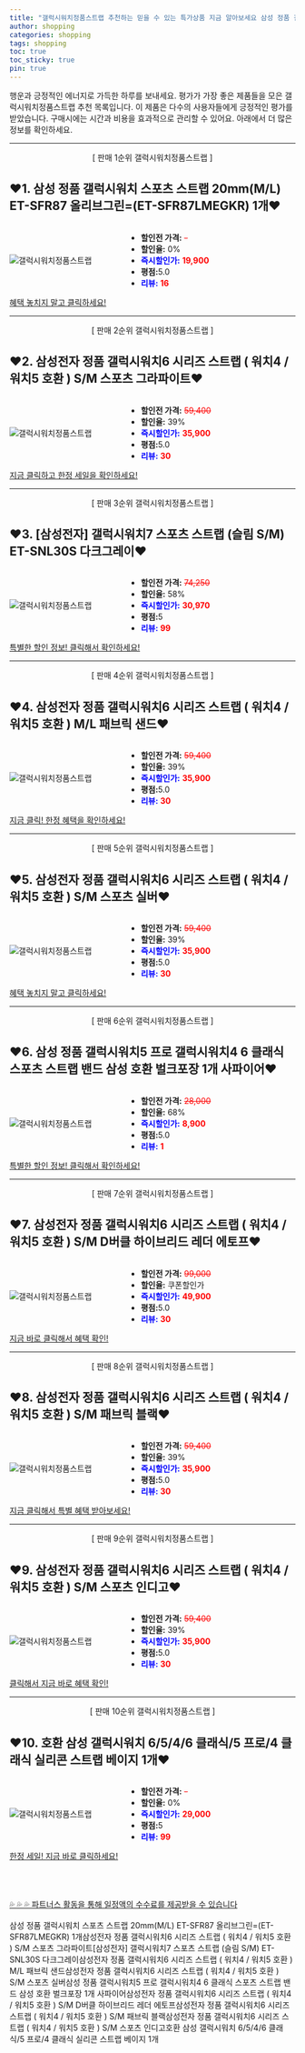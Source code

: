 ```yaml
---
title: "갤럭시워치정품스트랩 추천하는 믿을 수 있는 특가상품 지금 알아보세요 삼성 정품 갤럭시워치 스포츠 스트랩"
author: shopping
categories: shopping
tags: shopping
toc: true
toc_sticky: true
pin: true
---
```

행운과 긍정적인 에너지로 가득한 하루를 보내세요. 평가가 가장 좋은 제품들을 모은 갤럭시워치정품스트랩 추천 목록입니다. 이 제품은 다수의 사용자들에게 긍정적인 평가를 받았습니다. 구매시에는 시간과 비용을 효과적으로 관리할 수 있어요. 아래에서 더 많은 정보를 확인하세요.

---
<p class="toplist" style="margin: 0 auto; display: block; width: fit-content;">[ 판매 1순위 갤럭시워치정품스트랩 ]</p>

<h2><strong>❤️1. 삼성 정품 갤럭시워치 스포츠 스트랩 20mm(M/L) ET-SFR87 올리브그린=(ET-SFR87LMEGKR) 1개❤️</strong></h2>

<div style="display: flex; align-items: center;">
    <div style="flex: 0.4;">
        <img src="https://thumbnail10.coupangcdn.com/thumbnails/remote/230x230ex/image/vendor_inventory/0f8f/4fd58810bf9763829cade89819329babea43654056a78752692dfd36aea9.jpg" alt="갤럭시워치정품스트랩" style="max-width: 100%;">
    </div>
    <div style="flex: 0.6; margin-left: 10px;">
        <ul>
            <li><strong>할인전 가격:</strong> <del style="color: red;">-</del></li>
            <li><strong>할인율:</strong> 0%</li>
            <li><span style='color:blue'><strong>즉시할인가:</strong></span> <span style='color:red'><strong>19,900</strong></span></li>
            <li><strong>평점:</strong>5.0</li>
            <li><span style='color:blue'><strong>리뷰:</strong></span> <span style='color:red'><strong>16</strong></span></li>
        </ul>
    </div>
</div>
<div class="center">
    <a href="https://William4Davisa.github.io?lptag=AF9450613&subid=githubio&pageKey=7404786564&traceid=V0-153&itemId=19173368737&vendorItemId=86291485985" class="myButton">
        혜택 놓치지 말고 클릭하세요!
    </a>
</div>


---
<p class="toplist" style="margin: 0 auto; display: block; width: fit-content;">[ 판매 2순위 갤럭시워치정품스트랩 ]</p>

<h2><strong>❤️2. 삼성전자 정품 갤럭시워치6 시리즈 스트랩 ( 워치4 / 워치5 호환 ) S/M 스포츠 그라파이트❤️</strong></h2>

<div style="display: flex; align-items: center;">
    <div style="flex: 0.4;">
        <img src="https://thumbnail7.coupangcdn.com/thumbnails/remote/230x230ex/image/vendor_inventory/f64c/e4c77af6993570bee300c7b3bc3983dad24d991ab88dcdc9dfd2df42e98b.jpg" alt="갤럭시워치정품스트랩" style="max-width: 100%;">
    </div>
    <div style="flex: 0.6; margin-left: 10px;">
        <ul>
            <li><strong>할인전 가격:</strong> <del style="color: red;">59,400</del></li>
            <li><strong>할인율:</strong> 39%</li>
            <li><span style='color:blue'><strong>즉시할인가:</strong></span> <span style='color:red'><strong>35,900</strong></span></li>
            <li><strong>평점:</strong>5.0</li>
            <li><span style='color:blue'><strong>리뷰:</strong></span> <span style='color:red'><strong>30</strong></span></li>
        </ul>
    </div>
</div>
<div class="center">
    <a href="https://William4Davisa.github.io?lptag=AF9450613&subid=githubio&pageKey=8123342733&traceid=V0-153&itemId=23051893115&vendorItemId=90085558807" class="myButton">
        지금 클릭하고 한정 세일을 확인하세요!
    </a>
</div>


---
<p class="toplist" style="margin: 0 auto; display: block; width: fit-content;">[ 판매 3순위 갤럭시워치정품스트랩 ]</p>

<h2><strong>❤️3. [삼성전자] 갤럭시워치7 스포츠 스트랩 (슬림 S/M) ET-SNL30S 다크그레이❤️</strong></h2>

<div style="display: flex; align-items: center;">
    <div style="flex: 0.4;">
        <img src="https://thumbnail10.coupangcdn.com/thumbnails/remote/230x230ex/image/vendor_inventory/5da1/cb3f9fb543ad72b780c561fe89f600b868ca6731a8a86c2d03cb2dc6653e.jpg" alt="갤럭시워치정품스트랩" style="max-width: 100%;">
    </div>
    <div style="flex: 0.6; margin-left: 10px;">
        <ul>
            <li><strong>할인전 가격:</strong> <del style="color: red;">74,250</del></li>
            <li><strong>할인율:</strong> 58%</li>
            <li><span style='color:blue'><strong>즉시할인가:</strong></span> <span style='color:red'><strong>30,970</strong></span></li>
            <li><strong>평점:</strong>5</li>
            <li><span style='color:blue'><strong>리뷰:</strong></span> <span style='color:red'><strong>99</strong></span></li>
        </ul>
    </div>
</div>
<div class="center">
    <a href="https://William4Davisa.github.io?lptag=AF9450613&subid=githubio&pageKey=8222504576&traceid=V0-153&itemId=23638551060&vendorItemId=90663992240" class="myButton">
        특별한 할인 정보! 클릭해서 확인하세요!
    </a>
</div>


---
<p class="toplist" style="margin: 0 auto; display: block; width: fit-content;">[ 판매 4순위 갤럭시워치정품스트랩 ]</p>

<h2><strong>❤️4. 삼성전자 정품 갤럭시워치6 시리즈 스트랩 ( 워치4 / 워치5 호환 ) M/L 패브릭 샌드❤️</strong></h2>

<div style="display: flex; align-items: center;">
    <div style="flex: 0.4;">
        <img src="https://thumbnail9.coupangcdn.com/thumbnails/remote/230x230ex/image/vendor_inventory/d87e/1cb7681f372bec10658c89387834ecc33106303968963f0c1bf0d2d77532.jpg" alt="갤럭시워치정품스트랩" style="max-width: 100%;">
    </div>
    <div style="flex: 0.6; margin-left: 10px;">
        <ul>
            <li><strong>할인전 가격:</strong> <del style="color: red;">59,400</del></li>
            <li><strong>할인율:</strong> 39%</li>
            <li><span style='color:blue'><strong>즉시할인가:</strong></span> <span style='color:red'><strong>35,900</strong></span></li>
            <li><strong>평점:</strong>5.0</li>
            <li><span style='color:blue'><strong>리뷰:</strong></span> <span style='color:red'><strong>30</strong></span></li>
        </ul>
    </div>
</div>
<div class="center">
    <a href="https://William4Davisa.github.io?lptag=AF9450613&subid=githubio&pageKey=8123342733&traceid=V0-153&itemId=23051893072&vendorItemId=90085558543" class="myButton">
        지금 클릭! 한정 혜택을 확인하세요!
    </a>
</div>


---
<p class="toplist" style="margin: 0 auto; display: block; width: fit-content;">[ 판매 5순위 갤럭시워치정품스트랩 ]</p>

<h2><strong>❤️5. 삼성전자 정품 갤럭시워치6 시리즈 스트랩 ( 워치4 / 워치5 호환 ) S/M 스포츠 실버❤️</strong></h2>

<div style="display: flex; align-items: center;">
    <div style="flex: 0.4;">
        <img src="https://thumbnail10.coupangcdn.com/thumbnails/remote/230x230ex/image/vendor_inventory/0439/4e94c0b9da4cb4956cb557876be04b50ed623aabb8329072ddfb7571f60e.jpg" alt="갤럭시워치정품스트랩" style="max-width: 100%;">
    </div>
    <div style="flex: 0.6; margin-left: 10px;">
        <ul>
            <li><strong>할인전 가격:</strong> <del style="color: red;">59,400</del></li>
            <li><strong>할인율:</strong> 39%</li>
            <li><span style='color:blue'><strong>즉시할인가:</strong></span> <span style='color:red'><strong>35,900</strong></span></li>
            <li><strong>평점:</strong>5.0</li>
            <li><span style='color:blue'><strong>리뷰:</strong></span> <span style='color:red'><strong>30</strong></span></li>
        </ul>
    </div>
</div>
<div class="center">
    <a href="https://William4Davisa.github.io?lptag=AF9450613&subid=githubio&pageKey=8123342733&traceid=V0-153&itemId=23051893063&vendorItemId=90085558476" class="myButton">
        혜택 놓치지 말고 클릭하세요!
    </a>
</div>


---
<p class="toplist" style="margin: 0 auto; display: block; width: fit-content;">[ 판매 6순위 갤럭시워치정품스트랩 ]</p>

<h2><strong>❤️6. 삼성 정품 갤럭시워치5 프로 갤럭시워치4 6 클래식 스포츠 스트랩 밴드 삼성 호환 벌크포장 1개 사파이어❤️</strong></h2>

<div style="display: flex; align-items: center;">
    <div style="flex: 0.4;">
        <img src="https://thumbnail8.coupangcdn.com/thumbnails/remote/230x230ex/image/vendor_inventory/d337/b4907a472369c6fdc255ac2f9f5f2dd8fa9c5024846785c9fb0d3ae12f6c.png" alt="갤럭시워치정품스트랩" style="max-width: 100%;">
    </div>
    <div style="flex: 0.6; margin-left: 10px;">
        <ul>
            <li><strong>할인전 가격:</strong> <del style="color: red;">28,000</del></li>
            <li><strong>할인율:</strong> 68%</li>
            <li><span style='color:blue'><strong>즉시할인가:</strong></span> <span style='color:red'><strong>8,900</strong></span></li>
            <li><strong>평점:</strong>5.0</li>
            <li><span style='color:blue'><strong>리뷰:</strong></span> <span style='color:red'><strong>1</strong></span></li>
        </ul>
    </div>
</div>
<div class="center">
    <a href="https://William4Davisa.github.io?lptag=AF9450613&subid=githubio&pageKey=8181368834&traceid=V0-153&itemId=23392252307&vendorItemId=90419729225" class="myButton">
        특별한 할인 정보! 클릭해서 확인하세요!
    </a>
</div>


---
<p class="toplist" style="margin: 0 auto; display: block; width: fit-content;">[ 판매 7순위 갤럭시워치정품스트랩 ]</p>

<h2><strong>❤️7. 삼성전자 정품 갤럭시워치6 시리즈 스트랩 ( 워치4 / 워치5 호환 ) S/M D버클 하이브리드 레더 에토프❤️</strong></h2>

<div style="display: flex; align-items: center;">
    <div style="flex: 0.4;">
        <img src="https://thumbnail9.coupangcdn.com/thumbnails/remote/230x230ex/image/vendor_inventory/9fb2/bba959fb586dc4b4496a2e07ca75750f4446e7e5557e491b8ec0bacfa791.jpg" alt="갤럭시워치정품스트랩" style="max-width: 100%;">
    </div>
    <div style="flex: 0.6; margin-left: 10px;">
        <ul>
            <li><strong>할인전 가격:</strong> <del style="color: red;">99,000</del></li>
            <li><strong>할인율:</strong> 쿠폰할인가</li>
            <li><span style='color:blue'><strong>즉시할인가:</strong></span> <span style='color:red'><strong>49,900</strong></span></li>
            <li><strong>평점:</strong>5.0</li>
            <li><span style='color:blue'><strong>리뷰:</strong></span> <span style='color:red'><strong>30</strong></span></li>
        </ul>
    </div>
</div>
<div class="center">
    <a href="https://William4Davisa.github.io?lptag=AF9450613&subid=githubio&pageKey=8123342733&traceid=V0-153&itemId=23051893079&vendorItemId=90085558600" class="myButton">
        지금 바로 클릭해서 혜택 확인!
    </a>
</div>


---
<p class="toplist" style="margin: 0 auto; display: block; width: fit-content;">[ 판매 8순위 갤럭시워치정품스트랩 ]</p>

<h2><strong>❤️8. 삼성전자 정품 갤럭시워치6 시리즈 스트랩 ( 워치4 / 워치5 호환 ) S/M 패브릭 블랙❤️</strong></h2>

<div style="display: flex; align-items: center;">
    <div style="flex: 0.4;">
        <img src="https://thumbnail7.coupangcdn.com/thumbnails/remote/230x230ex/image/vendor_inventory/d565/2ac27c22a71729d53180e7eeee8d80252c61d712e088af536d4bd4f1972e.jpg" alt="갤럭시워치정품스트랩" style="max-width: 100%;">
    </div>
    <div style="flex: 0.6; margin-left: 10px;">
        <ul>
            <li><strong>할인전 가격:</strong> <del style="color: red;">59,400</del></li>
            <li><strong>할인율:</strong> 39%</li>
            <li><span style='color:blue'><strong>즉시할인가:</strong></span> <span style='color:red'><strong>35,900</strong></span></li>
            <li><strong>평점:</strong>5.0</li>
            <li><span style='color:blue'><strong>리뷰:</strong></span> <span style='color:red'><strong>30</strong></span></li>
        </ul>
    </div>
</div>
<div class="center">
    <a href="https://William4Davisa.github.io?lptag=AF9450613&subid=githubio&pageKey=8123342733&traceid=V0-153&itemId=23051893078&vendorItemId=90085558588" class="myButton">
        지금 클릭해서 특별 혜택 받아보세요!
    </a>
</div>


---
<p class="toplist" style="margin: 0 auto; display: block; width: fit-content;">[ 판매 9순위 갤럭시워치정품스트랩 ]</p>

<h2><strong>❤️9. 삼성전자 정품 갤럭시워치6 시리즈 스트랩 ( 워치4 / 워치5 호환 ) S/M 스포츠 인디고❤️</strong></h2>

<div style="display: flex; align-items: center;">
    <div style="flex: 0.4;">
        <img src="https://thumbnail10.coupangcdn.com/thumbnails/remote/230x230ex/image/vendor_inventory/03e3/4607a805fa63a7c8783d1a84db010b8adf4357c648a788cd5329db984ea7.jpg" alt="갤럭시워치정품스트랩" style="max-width: 100%;">
    </div>
    <div style="flex: 0.6; margin-left: 10px;">
        <ul>
            <li><strong>할인전 가격:</strong> <del style="color: red;">59,400</del></li>
            <li><strong>할인율:</strong> 39%</li>
            <li><span style='color:blue'><strong>즉시할인가:</strong></span> <span style='color:red'><strong>35,900</strong></span></li>
            <li><strong>평점:</strong>5.0</li>
            <li><span style='color:blue'><strong>리뷰:</strong></span> <span style='color:red'><strong>30</strong></span></li>
        </ul>
    </div>
</div>
<div class="center">
    <a href="https://William4Davisa.github.io?lptag=AF9450613&subid=githubio&pageKey=8123342733&traceid=V0-153&itemId=23051893058&vendorItemId=90085558440" class="myButton">
        클릭해서 지금 바로 혜택 확인!
    </a>
</div>


---
<p class="toplist" style="margin: 0 auto; display: block; width: fit-content;">[ 판매 10순위 갤럭시워치정품스트랩 ]</p>

<h2><strong>❤️10. 호환 삼성 갤럭시워치 6/5/4/6 클래식/5 프로/4 클래식 실리콘 스트랩 베이지 1개❤️</strong></h2>

<div style="display: flex; align-items: center;">
    <div style="flex: 0.4;">
        <img src="https://thumbnail8.coupangcdn.com/thumbnails/remote/230x230ex/image/vendor_inventory/590e/eef62e0bff7d2eff27f0583debf6ede99370ce519a77a56010eb9a7512fa.jpg" alt="갤럭시워치정품스트랩" style="max-width: 100%;">
    </div>
    <div style="flex: 0.6; margin-left: 10px;">
        <ul>
            <li><strong>할인전 가격:</strong> <del style="color: red;">-</del></li>
            <li><strong>할인율:</strong> 0%</li>
            <li><span style='color:blue'><strong>즉시할인가:</strong></span> <span style='color:red'><strong>29,000</strong></span></li>
            <li><strong>평점:</strong>5</li>
            <li><span style='color:blue'><strong>리뷰:</strong></span> <span style='color:red'><strong>99</strong></span></li>
        </ul>
    </div>
</div>
<div class="center">
    <a href="https://William4Davisa.github.io?lptag=AF9450613&subid=githubio&pageKey=8181441849&traceid=V0-153&itemId=23392706750&vendorItemId=90420047340" class="myButton">
        한정 세일! 지금 바로 클릭하세요!
    </a>
</div>

<br><br><br>[💦 💦 💦 파트너스 활동을 통해 일정액의 수수료를 제공받을 수 있습니다](https://link.coupang.com/a/bcpT2c)<br><br>삼성 정품 갤럭시워치 스포츠 스트랩 20mm(M/L) ET-SFR87 올리브그린=(ET-SFR87LMEGKR) 1개삼성전자 정품 갤럭시워치6 시리즈 스트랩 ( 워치4 / 워치5 호환 ) S/M 스포츠 그라파이트[삼성전자] 갤럭시워치7 스포츠 스트랩 (슬림 S/M) ET-SNL30S 다크그레이삼성전자 정품 갤럭시워치6 시리즈 스트랩 ( 워치4 / 워치5 호환 ) M/L 패브릭 샌드삼성전자 정품 갤럭시워치6 시리즈 스트랩 ( 워치4 / 워치5 호환 ) S/M 스포츠 실버삼성 정품 갤럭시워치5 프로 갤럭시워치4 6 클래식 스포츠 스트랩 밴드 삼성 호환 벌크포장 1개 사파이어삼성전자 정품 갤럭시워치6 시리즈 스트랩 ( 워치4 / 워치5 호환 ) S/M D버클 하이브리드 레더 에토프삼성전자 정품 갤럭시워치6 시리즈 스트랩 ( 워치4 / 워치5 호환 ) S/M 패브릭 블랙삼성전자 정품 갤럭시워치6 시리즈 스트랩 ( 워치4 / 워치5 호환 ) S/M 스포츠 인디고호환 삼성 갤럭시워치 6/5/4/6 클래식/5 프로/4 클래식 실리콘 스트랩 베이지 1개